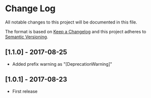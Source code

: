 # Change Log
All notable changes to this project will be documented in this file.

The format is based on [Keep a Changelog](http://keepachangelog.com/)
and this project adheres to [Semantic Versioning](http://semver.org/).

## [1.1.0] - 2017-08-25
- Added prefix warning as "[DeprecationWarning]"

## [1.0.1] - 2017-08-23
- First release